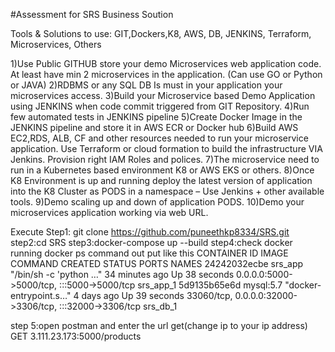 #Assessment for SRS Business Soution

Tools & Solutions to use:  GIT,Dockers,K8, AWS, DB, JENKINS, Terraform, Microservices, Others

 

1)Use Public GITHUB store your demo Microservices web application code. At least have min 2 microservices in the application. (Can use GO or Python or JAVA)
2)RDBMS or any SQL DB Is must in your application your microservices access.
3)Build your Microservice based Demo Application using JENKINS when code commit triggered from GIT Repository.
4)Run few automated tests in JENKINS pipeline
5)Create Docker Image in the JENKINS pipeline and store it in AWS ECR or Docker hub
6)Build AWS EC2,RDS, ALB, CF and other resources needed to run your microservice application. Use Terraform or cloud formation to build the infrastructure VIA Jenkins.  Provision right IAM Roles and polices.
7)The microservice need to run in a Kubernetes based environment K8 or AWS EKS or others.
8)Once K8 Environment is up and running deploy the latest version of application into the K8 Cluster as PODS in a namespace – Use Jenkins + other available tools.
9)Demo scaling up and down of application PODS.
10)Demo your microservices application working via web URL.








Execute 
Step1: git clone https://github.com/puneethkp8334/SRS.git
step2:cd SRS
step3:docker-compose up --build 
step4:check docker running  docker ps command
  out put like this
CONTAINER ID   IMAGE       COMMAND                  CREATED          STATUS          PORTS                                                    NAMES
24242032ecbe   srs_app     "/bin/sh -c 'python …"   34 minutes ago   Up 38 seconds   0.0.0.0:5000->5000/tcp, :::5000->5000/tcp                srs_app_1
5d9135b65e6d   mysql:5.7   "docker-entrypoint.s…"   4 days ago       Up 39 seconds   33060/tcp, 0.0.0.0:32000->3306/tcp, :::32000->3306/tcp   srs_db_1

step 5:open postman and enter the url get(change ip to your ip address)
       GET 3.111.23.173:5000/products
